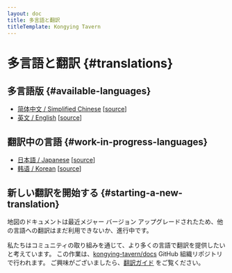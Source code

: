 ```yaml
---
layout: doc
title: 多言語と翻訳
titleTemplate: Kongying Tavern
---
```


# 多言語と翻訳 {#translations}

## 多言語版 {#available-languages}

- [简体中文 / Simplified Chinese](../index.md) [[source](https://github.com/kongying-tavern/docs/tree/next/src/)]
- [英文 / English](../en/index.md) [[source](https://github.com/kongying-tavern/docs/tree/next/src/en)]

## 翻訳中の言語 {#work-in-progress-languages}

- [日本語 / Japanese](#) [[source](https://github.com/kongying-tavern/docs/tree/next/src/ja)]
- [韩语 / Korean](../kr/index.md) [[source](https://github.com/kongying-tavern/docs/tree/next/src/kr)]

## 新しい翻訳を開始する {#starting-a-new-translation}

地図のドキュメントは最近メジャー バージョン アップグレードされたため、他の言語への翻訳はまだ利用できないか、進行中です。

私たちはコミュニティの取り組みを通じて、より多くの言語で翻訳を提供したいと考えています。 この作業は、[kongying-tavern/docs](https://github.com/kongying-tavern/docs) GitHub 組織リポジトリで行われます。 ご興味がございましたら、[翻訳ガイド](https://github.com/kongying-tavern/docs/blob/next/.github/translation-guide.md) をご覧ください。
